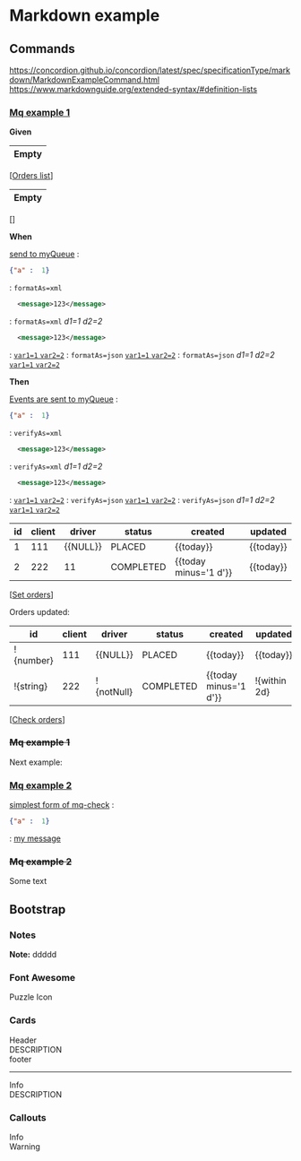 # Markdown example

## Commands

https://concordion.github.io/concordion/latest/spec/specificationType/markdown/MarkdownExampleCommand.html
https://www.markdownguide.org/extended-syntax/#definition-lists

### [Mq example 1](-)

**Given**

| Empty |
|-------|
[[Orders list](- "e:db-set=orders")]

| Empty |
|-------|
[[](- "e:db-check=orders")]

**When**

[send to myQueue](- "e:mq-send=myQueue collapsable=true")
:
  ```json
  {"a" :  1}
  ```
: `formatAs=xml`
  ```xml
    <message>123</message>
  ```
: `formatAs=xml`
  _d1=1_
  _d2=2_
  ```xml
    <message>123</message>
  ```
: [`var1=1` `var2=2`](/data/mq/msg.json)
: `formatAs=json` [`var1=1` `var2=2`](/data/mq/msg.json)
: `formatAs=json`
  _d1=1_
  _d2=2_
  [`var1=1` `var2=2`][my message]

**Then**

[Events are sent to myQueue](- "e:mq-check=myQueue contains=exact collapsable=true layout=vertically")
:   
  ```json
  {"a" :  1}
  ```
: `verifyAs=xml` 
  ```xml
    <message>123</message>
  ```
: `verifyAs=xml`
  _d1=1_
  _d2=2_
  ```xml
    <message>123</message>
  ```
: [`var1=1` `var2=2`](/data/mq/msg.json)
: `verifyAs=json` [`var1=1` `var2=2`](/data/mq/msg.json)
: `verifyAs=json` 
  _d1=1_
  _d2=2_ 
  [`var1=1` `var2=2`][my message]

| id  | client | driver   | status    | created               | updated   |
|-----|--------|----------|-----------|-----------------------|-----------|
| 1   | 111    | {{NULL}} | PLACED    | {{today}}             | {{today}} |
| 2   | 222    | 11       | COMPLETED | {{today minus='1 d'}} | {{today}} |
[[Set orders](- "e:db-set=orders")]

Orders updated:

| id        | client | driver     | status    | created               | updated      |
|-----------|--------|------------|-----------|-----------------------|--------------|
| !{number} | 111    | {{NULL}}   | PLACED    | {{today}}             | {{today}}    |
| !{string} | 222    | !{notNull} | COMPLETED | {{today minus='1 d'}} | !{within 2d} |
[[Check orders](- "e:db-check=orders awaitAtMostSec=2")]

### ~~Mq example 1~~

Next example:

### [Mq example 2](- "mq-2 c:status=ExpectedToFail")

[simplest form of mq-check](- "e:mq-check=myQueue")
:
  ```json
  {"a" :  1}
  ```
: [my message]

### ~~Mq example 2~~

Some text

## Bootstrap

### Notes

 **Note:** ddddd 

### Font Awesome

<i class="fas fa-puzzle-piece" aria-hidden="true"> </i> Puzzle Icon

### Cards

<div class="card">
  <div class="card-header">Header</div>
  <div class="card-body">
    DESCRIPTION
  </div>
  <div class="card-footer">footer</div>
</div>

---

<div class="card">
  <div class="card-header bg-info text-white">Info</div>
  <div class="card-body">
    DESCRIPTION
  </div>
</div>


### Callouts

<div class="bd-callout bd-callout-info">Info</div>
<div class="bd-callout bd-callout-danger bg-warning text-danger shadow-lg">Warning</div>

[my message]: /data/mq/msg.json "fff"